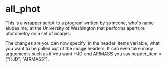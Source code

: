 # all_phot
This is a wrapper script to a program written by someone, who's name eludes me, at the University of Washington that performs aperture photometry on a set of images.

The changes are you can now specify, in the header_items variable, what you want to be pulled out of the image headers.  It can even take many arguements such as if you want HJD and AIRMASS you say header_item = ["HJD", "AIRMASS"].
